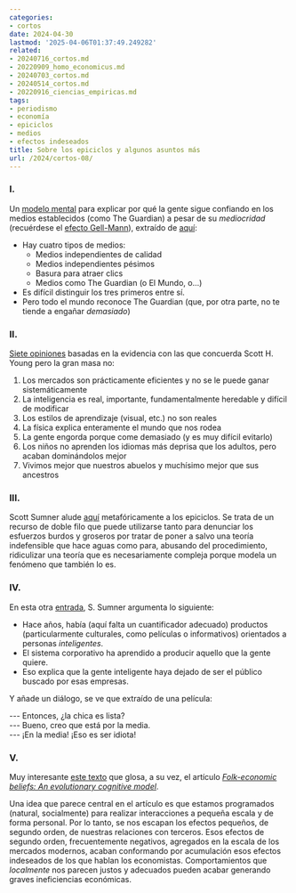 ```yaml
---
categories:
- cortos
date: 2024-04-30
lastmod: '2025-04-06T01:37:49.249282'
related:
- 20240716_cortos.md
- 20220909_homo_economicus.md
- 20240703_cortos.md
- 20240514_cortos.md
- 20220916_ciencias_empiricas.md
tags:
- periodismo
- economía
- epiciclos
- medios
- efectos indeseados
title: Sobre los epiciclos y algunos asuntos más
url: /2024/cortos-08/
---
```


### I.

Un [modelo mental](/2024/modelos-mentales/) para explicar por qué la gente sigue confiando en los medios establecidos (como The Guardian) a pesar de su _mediocridad_ (recuérdese el [efecto Gell-Mann](https://www.johndcook.com/blog/2021/01/18/gell-mann-amnesia/)), extraído de [aquí](https://dynomight.net/copypasta/):

- Hay cuatro tipos de medios:
    - Medios independientes de calidad
    - Medios independientes pésimos
    - Basura para atraer clics
    - Medios como The Guardian (o El Mundo, o...)
- Es difícil distinguir los tres primeros entre sí.
- Pero todo el mundo reconoce The Guardian (que, por otra parte, no te tiende a engañar _demasiado_)


### II.

[Siete opiniones](https://www.scotthyoung.com/blog/2023/08/08/expert-opinions/) basadas en la evidencia con las que concuerda Scott H. Young pero la gran masa no:

1. Los mercados son prácticamente eficientes y no se le puede ganar sistemáticamente
2. La inteligencia es real, importante, fundamentalmente heredable y difícil de modificar
3. Los estilos de aprendizaje (visual, etc.) no son reales
4. La física explica enteramente el mundo que nos rodea
5. La gente engorda porque come demasiado (y es muy difícil evitarlo)
6. Los niños no aprenden los idiomas más deprisa que los adultos, pero acaban dominándolos mejor
7. Vivimos mejor que nuestros abuelos y muchísimo mejor que sus ancestros


### III.

Scott Sumner alude [aquí](https://www.themoneyillusion.com/time-to-add-the-epicycles/) metafóricamente a los epiciclos. Se trata de un recurso de doble filo que puede utilizarse tanto para denunciar los esfuerzos burdos y groseros por tratar de poner a salvo una teoría indefensible que hace aguas como para, abusando del procedimiento, ridiculizar una teoría que es necesariamente compleja porque modela un fenómeno que también lo es.


### IV.

En esta otra [entrada](https://www.themoneyillusion.com/loud-salty-and-stupid-give-em-what-they-want/), S. Sumner argumenta lo siguiente:

- Hace años, había (aquí falta un cuantificador adecuado) productos (particularmente culturales, como películas o informativos) orientados a personas _inteligentes_.
- El sistema corporativo ha aprendido a producir aquello que la gente quiere.
- Eso explica que la gente inteligente haya dejado de ser el público buscado por esas empresas.

Y añade un diálogo, se ve que extraído de una película:

--- Entonces, ¿la chica es lista? \
--- Bueno, creo que está por la media. \
--- ¡En la media! ¡Eso es ser idiota!


### V.

Muy interesante
[este texto](https://almacendederecho.org/del-homo-oeconomicus-al-homo-sapiens)
que glosa, a su vez, el artículo
[_Folk-economic beliefs: An evolutionary cognitive model_](https://www.cambridge.org/core/journals/behavioral-and-brain-sciences/article/abs/folkeconomic-beliefs-an-evolutionary-cognitive-model/7D84E452710ACCC6A35D49B8590B614F).

Una idea que parece central en el artículo es que estamos programados (natural, socialmente) para realizar interacciones a pequeña escala y de forma personal. Por lo tanto, se nos escapan los efectos pequeños, de segundo orden, de nuestras relaciones con terceros. Esos efectos de segundo orden, frecuentemente negativos, agregados en la escala de los mercados modernos, acaban conformando por acumulación esos efectos indeseados de los que hablan los economistas. Comportamientos que _localmente_ nos parecen justos y adecuados pueden acabar generando graves ineficiencias económicas.